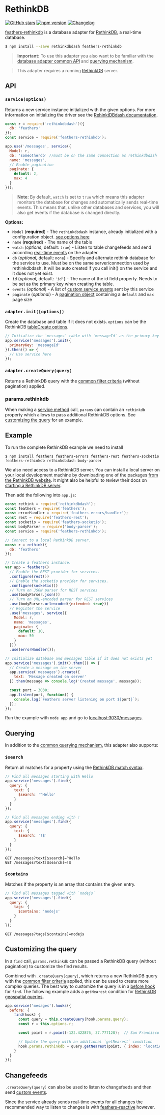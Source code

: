 # RethinkDB

[![GitHub stars](https://img.shields.io/github/stars/feathersjs/feathers-rethinkdb.png?style=social&label=Star)](https://github.com/feathersjs/feathers-rethinkdb/)
[![npm version](https://img.shields.io/npm/v/feathers-rethinkdb.png?style=flat-square)](https://www.npmjs.com/package/feathers-rethinkdb)
[![Changelog](https://img.shields.io/badge/changelog-.md-blue.png?style=flat-square)](https://github.com/feathersjs/feathers-rethinkdb/blob/master/CHANGELOG.md)

[feathers-rethinkdb](https://github.com/feathersjs/feathers-rethinkdb) is a database adapter for [RethinkDB](https://rethinkdb.com), a real-time database.

```bash
$ npm install --save rethinkdbdash feathers-rethinkdb
```

> **Important:** To use this adapter you also want to be familiar with the [database adapter common API](./common.md) and [querying mechanism](./querying.md).

> This adapter requires a running [RethinkDB](https://www.rethinkdb.com/) server.

## API

### `service(options)`

Returns a new service instance initialized with the given options. For more information on initializing the driver see the [RehinktDBdash documentation](https://github.com/neumino/rethinkdbdash).

```js
const r = require('rethinkdbdash')({
  db: 'feathers'
});
const service = require('feathers-rethinkdb');

app.use('/messages', service({
  Model: r,
  db: 'someotherdb' //must be on the same connection as rethinkdbdash
  name: 'messages',
  // Enable pagination
  paginate: {
    default: 2,
    max: 4
  }
}));
```

> **Note:** By default, `watch` is set to `true` which means this adapter monitors the database for changes and automatically sends real-time events. This means that, unlike other databases and services, you will also get events if the database is changed directly.

__Options:__

- `Model` (**required**) - The `rethinkdbdash` instance, already initialized with a configuration object. [see options here](https://github.com/neumino/rethinkdbdash#importing-the-driver)
- `name` (**required**) - The name of the table
- `watch` (*options*, default: `true`) - Listen to table changefeeds and send according [real-time events](../real-time/events.md) on the adapter.
- `db` (*optional*, default: `none`) - Specify and alternate rethink database for the service to use. Must be on the same server/connection used by rethinkdbdash. It will be auto created if you call init() on the service and it does not yet exist.
- `id` (*optional*, default: `'id'`) - The name of the id field property. Needs to be set as the primary key when creating the table.
- `events` (*optional*) - A list of [custom service events](../real-time/events.md#custom-events) sent by this service
- `paginate` (*optional*) - A [pagination object](./pagination.md) containing a `default` and `max` page size

### `adapter.init([options])`

Create the database and table if it does not exists. `options` can be the RethinkDB [tableCreate options](https://rethinkdb.com/api/javascript/table_create/).

```js
// Initialize the `messages` table with `messageId` as the primary key
app.service('messages').init({
  primaryKey: 'messageId'
}).then(() => {
  // Use service here
});
```

### `adapter.createQuery(query)`

Returns a RethinkDB query with the [common filter criteria](./querying.md) (without pagination) applied.

### params.rethinkdb

When making a [service method](./services.md) call, `params` can contain an `rethinkdb` property which allows to pass additional RethinkDB options. See [customizing the query](#customizing-the-query) for an example.


## Example

To run the complete RethinkDB example we need to install

```
$ npm install feathers feathers-errors feathers-rest feathers-socketio feathers-rethinkdb rethinkdbdash body-parser
```

We also need access to a RethinkDB server. You can install a local server on your local development machine by downloading one of the packages [from the RethinkDB website](https://rethinkdb.com/docs/install/). It might also be helpful to review their docs on [starting a RethinkDB server](http://rethinkdb.com/docs/start-a-server/).

Then add the following into `app.js`:

```js
const rethink = require('rethinkdbdash');
const feathers = require('feathers');
const errorHandler = require('feathers-errors/handler');
const rest = require('feathers-rest');
const socketio = require('feathers-socketio');
const bodyParser = require('body-parser');
const service = require('feathers-rethinkdb');

// Connect to a local RethinkDB server.
const r = rethink({
  db: 'feathers'
});

// Create a feathers instance.
var app = feathers()
  // Enable the REST provider for services.
  .configure(rest())
  // Enable the socketio provider for services.
  .configure(socketio())
  // Turn on JSON parser for REST services
  .use(bodyParser.json())
  // Turn on URL-encoded parser for REST services
  .use(bodyParser.urlencoded({extended: true}))
  // Register the service
  .use('messages', service({
    Model: r,
    name: 'messages',
    paginate: {
      default: 10,
      max: 50
    }
  }))
  .use(errorHandler());

// Initialize database and messages table if it does not exists yet
app.service('messages').init().then(() => {
  // Create a message on the server
  app.service('messages').create({
    text: 'Message created on server'
  }).then(message => console.log('Created message', message));

  const port = 3030;
  app.listen(port, function() {
    console.log(`Feathers server listening on port ${port}`);
  });
});
```

Run the example with `node app` and go to [localhost:3030/messages](http://localhost:3030/messages).


## Querying

In addition to the [common querying mechanism](./querying.md), this adapter also supports:

### `$search`

Return all matches for a property using the [RethinkDB match syntax](https://www.rethinkdb.com/api/javascript/match/).

```js
// Find all messages starting with Hello
app.service('messages').find({
  query: {
    text: {
      $search: '^Hello'
    }
  }
});

// Find all messages ending with !
app.service('messages').find({
  query: {
    text: {
      $search: '!$'
    }
  }
});
```

```
GET /messages?text[$search]=^Hello
GET /messages?text[$search]=!$
```

### `$contains`

Matches if the property is an array that contains the given entry.


```js
// Find all messages tagged with `nodejs`
app.service('messages').find({
  query: {
    tags: {
      $contains: 'nodejs'
    }
  }
});
```

```
GET /messages?tags[$contains]=nodejs
```


## Customizing the query

In a `find` call, `params.rethinkdb` can be passed a RethinkDB query (without pagination) to customize the find results.

Combined with `.createQuery(query)`, which returns a new RethinkDB query with the [common filter criteria](./querying.md) applied, this can be used to create more complex queries. The best way to customize the query is in a [before hook](../hooks/index.md) for `find`. The following example adds a `getNearest` condition for [RethinkDB geospatial queries](https://www.rethinkdb.com/docs/geo-support/javascript/).

```js
app.service('mesages').hooks({
  before: {
    find(hook) {
      const query = this.createQuery(hook.params.query);
      const r = this.options.r;

      const point = r.point(-122.422876, 37.777128);  // San Francisco

      // Update the query with an additional `getNearest` condition
      hook.params.rethinkdb = query.getNearest(point, { index: 'location' });
    }
  }
});
```


## Changefeeds

`.createQuery(query)` can also be used to listen to changefeeds and then send [custom events](../real-time/events.md).

Since the service already sends real-time events for all changes the recommended way to listen to changes is with [feathers-reactive](../ecosystem/feathers-reactive.md) however.
